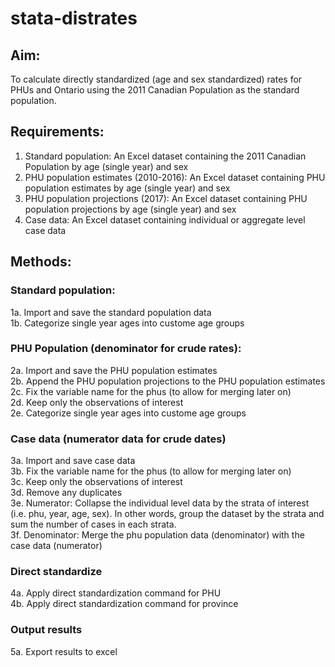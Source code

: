 # stata-distrates
## Aim:
To calculate directly standardized (age and sex standardized) rates for PHUs and Ontario using the 2011 Canadian Population as the standard population.

## Requirements:
1. Standard population: An Excel dataset containing the 2011 Canadian Population by age (single year) and sex
2. PHU population estimates (2010-2016): An Excel dataset containing PHU population estimates by age (single year) and sex
3. PHU population projections (2017): An Excel dataset containing PHU population projections by age (single year) and sex
4. Case data: An Excel dataset containing individual or aggregate level case data 

## Methods:
### Standard population:
1a. Import and save the standard population data <br/>
1b. Categorize single year ages into custome age groups


### PHU Population (denominator for crude rates):
2a. Import and save the PHU population estimates <br/>
2b. Append the PHU population projections to the PHU population estimates <br/>
2c. Fix the variable name for the phus (to allow for merging later on) <br/>
2d. Keep only the observations of interest <br/>
2e. Categorize single year ages into custome age groups <br/>

### Case data (numerator data for crude dates)
3a. Import and save case data <br/>
3b. Fix the variable name for the phus (to allow for merging later on)  
3c. Keep only the observations of interest <br/>
3d. Remove any duplicates <br/>
3e. Numerator: Collapse the individual level data by the strata of interest (i.e. phu, year, age, sex). In other words, group the dataset by the strata and sum the number of cases in each strata. <br/>
3f. Denominator: Merge the phu population data (denominator) with the case data (numerator) <br/>

### Direct standardize
4a. Apply direct standardization command for PHU <br/>
4b. Apply direct standardization command for province <br/>

### Output results
5a. Export results to excel
